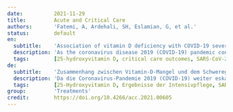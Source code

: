 ```yaml
---
date:          2021-11-29
title:         Acute and Critical Care
authors:       'Fatemi, A, Ardehali, SH, Eslamian, G, et al.'
status:        default
en:
  subtitle:    'Association of vitamin D deficiency with COVID-19 severity and mortality in Iranian people: a prospective observational study'
  description: 'As the coronavirus disease 2019 (COVID-19) pandemic continues to escalate, it is important to identify the prognostic factors related to increased mortality and disease severity. To assess the possible associations of vitamin D level with disease severity and survival, we studied 248 hospitalized COVID-19 patients in a single center in a prospective observational study from October 2020 to May 2021 in Tehran, Iran. Patients who had a record of their 25-hydroxyvitamin D level measured in the previous year before testing positive with COVID-19 were included. Serum 25-hydroxyvitamin D level was measured upon admission in COVID-19 patients. The associations between clinical outcomes of patients and 25-hydroxyvitamin D level were assessed by adjusting for potential confounders and estimating a multivariate logistic regression model. The median (interquartile range) age of patients was 60 years (44–74 years), and 53% were male. The median serum 25-hydroxyvitamin D level prior to admission decreased with increasing COVID-19 severity. Similar findings were obtained when comparing median serum 25-hydroxyvitamin D on admission between moderate and severe patients. A univariate logistic regression model showed that vitamin D deficiency prior to COVID-19 was associated with a significant increase in the odds of mortality. The multivariate Cox model showed that vitamin D deficiency on admission was associated with a significant increase in risk for mortality. Based on our results, it is likely that deficient vitamin D status is associated with increased mortality in COVID-19 patients. Thus, evaluating vitamin D level in COVID-19 patients is warranted.'
  tags:        [25-hydroxyvitamin D, critical care outcomes, SARS-CoV-2]
de:
  subtitle:    'Zusammenhang zwischen Vitamin-D-Mangel und dem Schweregrad von COVID-19 und der Sterblichkeit in der iranischen Bevölkerung: eine prospektive Beobachtungsstudie'
  description: 'Da die Coronavirus-Pandemie 2019 (COVID-19) weiter eskaliert, ist es wichtig, die prognostischen Faktoren zu identifizieren, die mit der erhöhten Sterblichkeit und dem Schweregrad der Erkrankung zusammenhängen. Um die möglichen Zusammenhänge zwischen dem Vitamin-D-Spiegel und dem Schweregrad der Erkrankung und dem Überleben zu bewerten, untersuchten wir 248 hospitalisierte COVID-19-Patienten in einem einzigen Zentrum in einer prospektiven Beobachtungsstudie von Oktober 2020 bis Mai 2021 in Teheran, Iran. Eingeschlossen wurden Patienten, bei denen der 25-Hydroxyvitamin-D-Spiegel im Jahr vor dem positiven COVID-19-Test gemessen wurde. Der 25-Hydroxyvitamin-D-Serumspiegel wurde bei der Aufnahme der COVID-19-Patienten gemessen. Die Zusammenhänge zwischen den klinischen Ergebnissen der Patienten und dem 25-Hydroxyvitamin-D-Spiegel wurden anhand eines multivariaten logistischen Regressionsmodells bewertet, das um mögliche Störfaktoren bereinigt wurde. Der Median (Interquartilbereich) des Alters der Patienten lag bei 60 Jahren (44-74 Jahre), und 53 % waren männlich. Der mediane 25-Hydroxyvitamin-D-Serumspiegel vor der Aufnahme nahm mit zunehmendem COVID-19-Schweregrad ab. Ähnliche Ergebnisse ergaben sich beim Vergleich des medianen 25-Hydroxyvitamin-D-Serumspiegels bei der Aufnahme zwischen mittelschwer und schwer erkrankten Patienten. Ein univariates logistisches Regressionsmodell zeigte, dass ein Vitamin-D-Mangel vor einer COVID-19-Erkrankung mit einem signifikanten Anstieg der Sterblichkeitsrate verbunden war. Das multivariate Cox-Modell zeigte, dass ein Vitamin-D-Mangel bei der Aufnahme mit einer signifikanten Erhöhung des Mortalitätsrisikos verbunden war. Aufgrund unserer Ergebnisse ist es wahrscheinlich, dass ein unzureichender Vitamin-D-Status mit einer erhöhten Sterblichkeit bei COVID-19-Patienten verbunden ist. Daher ist die Bestimmung des Vitamin-D-Spiegels bei COVID-19-Patienten gerechtfertigt.' 
  tags:        [25-Hydroxyvitamin D, Ergebnisse der Intensivpflege, SARS-CoV-2]
group:         'Treatments'
credit:        https://doi.org/10.4266/acc.2021.00605
---
```

